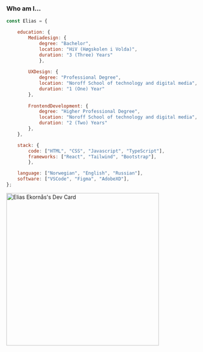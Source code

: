 ### Who am I...
```js
const Elias = {

    education: {
        Mediadesign: {
            degree: "Bachelor",
            location: "HiV (Høgskolen i Volda)",
            duration: "3 (Three) Years"
            },
            
        UXDesign: {
            degree: "Professional Degree",
            location: "Noroff School of technology and digital media",
            duration: "1 (One) Year"
        },
        
        FrontendDevelopment: {
            degree: "Higher Professional Degree",
            location: "Noroff School of technology and digital media",
            duration: "2 (Two) Years"
        },
    },

    stack: {
        code: ["HTML", "CSS", "Javascript", "TypeScript"],
        frameworks: ["React", "Tailwind", "Bootstrap"],
        },

    language: ["Norwegian", "English", "Russian"],
    software: ["VSCode", "Figma", "AdobeXD"],
};
```



<a href="https://app.daily.dev/eliasekorns"><img src="https://github.com/DrRuski/DrRuski/blob/main/devcard.svg" width="400" alt="Elias Ekornås's Dev Card"/></a>

